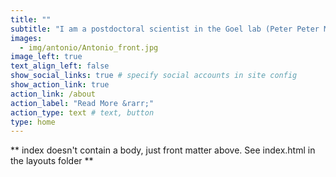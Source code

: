 ```yaml
---
title: ""
subtitle: "I am a postdoctoral scientist in the Goel lab (Peter Peter MacCallum Cancer Centre, Melbourne, Australia)"
images:
  - img/antonio/Antonio_front.jpg
image_left: true
text_align_left: false
show_social_links: true # specify social accounts in site config
show_action_link: true
action_link: /about
action_label: "Read More &rarr;"
action_type: text # text, button
type: home
---
```


** index doesn't contain a body, just front matter above.
See index.html in the layouts folder **
